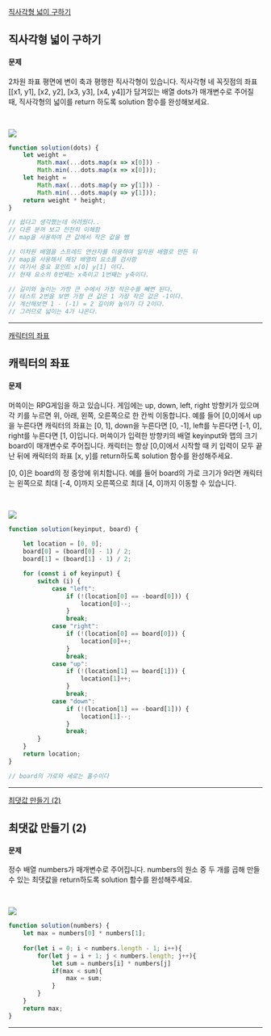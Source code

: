 [직사각형 넓이 구하기](https://school.programmers.co.kr/learn/courses/30/lessons/120860)
## 직사각형 넓이 구하기
#### 문제
2차원 좌표 평면에 변이 축과 평행한 직사각형이 있습니다. 직사각형 네 꼭짓점의 좌표 [[x1, y1], [x2, y2], [x3, y3], [x4, y4]]가 담겨있는 배열 dots가 매개변수로 주어질 때, 직사각형의 넓이를 return 하도록 solution 함수를 완성해보세요.

<br/>

![](https://velog.velcdn.com/images/jkang4531/post/8037e9b1-34d9-4e9b-b179-a233c9c4fd9a/image.png)

```javascript
function solution(dots) {
    let weight = 
        Math.max(...dots.map(x => x[0])) - 
        Math.min(...dots.map(x => x[0]));
    let height = 
        Math.max(...dots.map(y => y[1])) - 
        Math.min(...dots.map(y => y[1]));
    return weight * height;
}

// 쉽다고 생각했는데 어려웠다..
// 다른 분꺼 보고 천천히 이해함
// map을 사용하여 큰 값에서 작은 값을 뺌

// 이차원 배열을 스프레드 연산자를 이용하여 일차원 배열로 만든 뒤
// map을 사용해서 해당 배열의 요소를 검사함
// 여기서 중요 포인트 x[0] y[1] 이다.
// 현재 요소의 0번째는 x축이고 1번째는 y축이다.

// 길이와 높이는 가장 큰 수에서 가장 작은수를 빼면 된다.
// 테스트 2번을 보면 가장 큰 값은 1 가장 작은 값은 -1이다.
// 계산해보면 1 - (-1) = 2 길이와 높이가 다 2이다.
// 그러므로 넓이는 4가 나온다.
```
---
[캐릭터의 좌표](https://school.programmers.co.kr/learn/courses/30/lessons/120861)
## 캐릭터의 좌표
#### 문제
머쓱이는 RPG게임을 하고 있습니다. 게임에는 up, down, left, right 방향키가 있으며 각 키를 누르면 위, 아래, 왼쪽, 오른쪽으로 한 칸씩 이동합니다. 예를 들어 [0,0]에서 up을 누른다면 캐릭터의 좌표는 [0, 1], down을 누른다면 [0, -1], left를 누른다면 [-1, 0], right를 누른다면 [1, 0]입니다. 머쓱이가 입력한 방향키의 배열 keyinput와 맵의 크기 board이 매개변수로 주어집니다. 캐릭터는 항상 [0,0]에서 시작할 때 키 입력이 모두 끝난 뒤에 캐릭터의 좌표 [x, y]를 return하도록 solution 함수를 완성해주세요.

[0, 0]은 board의 정 중앙에 위치합니다. 예를 들어 board의 가로 크기가 9라면 캐릭터는 왼쪽으로 최대 [-4, 0]까지 오른쪽으로 최대 [4, 0]까지 이동할 수 있습니다.

<br/>

![](https://velog.velcdn.com/images/jkang4531/post/2b02ec4d-8e38-4688-bcb7-782173cb303f/image.png)

```javascript
function solution(keyinput, board) {
    
    let location = [0, 0];
    board[0] = (board[0] - 1) / 2;
    board[1] = (board[1] - 1) / 2;

    for (const i of keyinput) {
        switch (i) {
            case "left":
                if (!(location[0] == -board[0])) {
                    location[0]--;
                }
                break;
            case "right":
                if (!(location[0] == board[0])) {
                    location[0]++;
                }
                break;
            case "up":
                if (!(location[1] == board[1])) {
                    location[1]++;
                }
                break;
            case "down":
                if (!(location[1] == -board[1])) {
                    location[1]--;
                }
                break;
        }
    }
    return location;
}

// board의 가로와 세로는 홀수이다
```
---
[최댓값 만들기 (2)](https://school.programmers.co.kr/learn/courses/30/lessons/120862)
## 최댓값 만들기 (2)
#### 문제
정수 배열 numbers가 매개변수로 주어집니다. numbers의 원소 중 두 개를 곱해 만들 수 있는 최댓값을 return하도록 solution 함수를 완성해주세요.

<br/>

![](https://velog.velcdn.com/images/jkang4531/post/c1d8a877-c244-46b0-ba3a-38f2ca19053f/image.png)

```javascript
function solution(numbers) {
    let max = numbers[0] * numbers[1];
    
    for(let i = 0; i < numbers.length - 1; i++){
        for(let j = i + 1; j < numbers.length; j++){
            let sum = numbers[i] * numbers[j]
            if(max < sum){
                max = sum;
            }
        }
    }
    return max;
}
```
---
